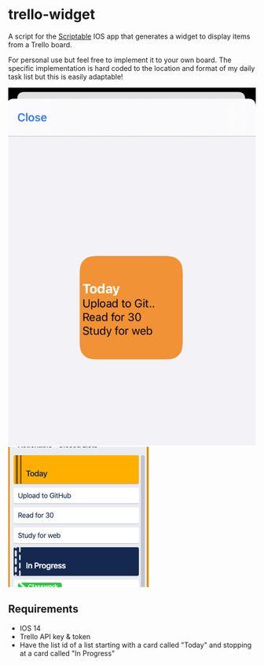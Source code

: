 # trello-widget
A script for the [Scriptable](scriptable.app) IOS app that generates a widget to display items from a Trello board.

For personal use but feel free to implement it to your own board. The specific implementation is hard coded to the location and format of my daily task list but this is easily adaptable!

![Widget](screenshots/widget.png) ![List](screenshots/list.png)

## Requirements
- IOS 14
- Trello API key & token
- Have the list id of a list starting with a card called "Today" and stopping at a card called "In Progress"
